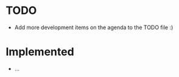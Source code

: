 TODO
====

* Add more development items on the agenda to the TODO file :)



Implemented
====

* ...
